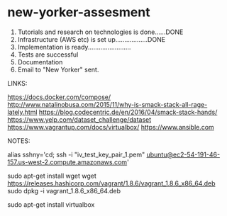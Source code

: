# new-yorker-assesment

1. Tutorials and research on technologies is done......DONE
2. Infrastructure (AWS etc) is set up..................DONE
3. Implementation is ready........................
4. Tests are successful
5. Documentation
6. Email to "New Yorker" sent.

LINKS:

https://docs.docker.com/compose/
http://www.natalinobusa.com/2015/11/why-is-smack-stack-all-rage-lately.html
https://blog.codecentric.de/en/2016/04/smack-stack-hands/
https://www.yelp.com/dataset_challenge/dataset
https://www.vagrantup.com/docs/virtualbox/
https://www.ansible.com

NOTES:

alias sshny='cd; ssh -i "iv_test_key_pair_1.pem" ubuntu@ec2-54-191-46-157.us-west-2.compute.amazonaws.com'

sudo apt-get install wget
wget https://releases.hashicorp.com/vagrant/1.8.6/vagrant_1.8.6_x86_64.deb
sudo dpkg -i vagrant_1.8.6_x86_64.deb

sudo apt-get install virtualbox

